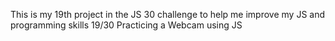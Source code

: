 This is my 19th project in the JS 30 challenge to help me improve my JS and programming skills 19/30
Practicing a Webcam using JS
